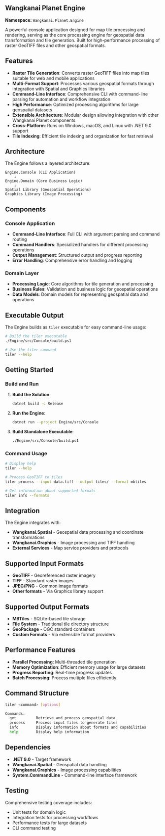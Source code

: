 ## Wangkanai Planet Engine

**Namespace:** `Wangkanai.Planet.Engine`

A powerful console application designed for map tile processing and rendering, serving as the core processing engine for geospatial data transformation and tile generation. Built for high-performance processing of raster GeoTIFF files and other geospatial formats.

## Features

- **Raster Tile Generation**: Converts raster GeoTIFF files into map tiles suitable for web and mobile applications
- **Multi-Format Support**: Processes various geospatial formats through integration with Spatial and Graphics libraries
- **Command-Line Interface**: Comprehensive CLI with command-line parsing for automation and workflow integration
- **High Performance**: Optimized processing algorithms for large geospatial datasets
- **Extensible Architecture**: Modular design allowing integration with other Wangkanai Planet components
- **Cross-Platform**: Runs on Windows, macOS, and Linux with .NET 9.0 support
- **Tile Indexing**: Efficient tile indexing and organization for fast retrieval

## Architecture

The Engine follows a layered architecture:

```
Engine.Console (CLI Application)
    ↓
Engine.Domain (Core Business Logic)
    ↓
Spatial Library (Geospatial Operations)
Graphics Library (Image Processing)
```

## Components

### Console Application
- **Command-Line Interface**: Full CLI with argument parsing and command routing
- **Command Handlers**: Specialized handlers for different processing operations
- **Output Management**: Structured output and progress reporting
- **Error Handling**: Comprehensive error handling and logging

### Domain Layer
- **Processing Logic**: Core algorithms for tile generation and processing
- **Business Rules**: Validation and business logic for geospatial operations
- **Data Models**: Domain models for representing geospatial data and operations

## Executable Output

The Engine builds as `tiler` executable for easy command-line usage:

```bash
# Build the tiler executable
./Engine/src/Console/build.ps1

# Use the tiler command
tiler --help
```

## Getting Started

### Build and Run

1. **Build the Solution**:
   ```bash
   dotnet build -c Release
   ```

2. **Run the Engine**:
   ```bash
   dotnet run --project Engine/src/Console
   ```

3. **Build Standalone Executable**:
   ```bash
   ./Engine/src/Console/build.ps1
   ```

### Command Usage

```bash
# Display help
tiler --help

# Process GeoTIFF to tiles
tiler process --input data.tiff --output tiles/ --format mbtiles

# Get information about supported formats
tiler info --formats
```

## Integration

The Engine integrates with:

- **Wangkanai.Spatial** - Geospatial data processing and coordinate transformations
- **Wangkanai.Graphics** - Image processing and TIFF handling
- **External Services** - Map service providers and protocols

## Supported Input Formats

- **GeoTIFF** - Georeferenced raster imagery
- **TIFF** - Standard raster images
- **JPEG/PNG** - Common image formats
- **Other formats** - Via Graphics library support

## Supported Output Formats

- **MBTiles** - SQLite-based tile storage
- **File System** - Traditional tile directory structure
- **GeoPackage** - OGC standard containers
- **Custom Formats** - Via extensible format providers

## Performance Features

- **Parallel Processing**: Multi-threaded tile generation
- **Memory Optimization**: Efficient memory usage for large datasets
- **Progress Reporting**: Real-time progress updates
- **Batch Processing**: Process multiple files efficiently

## Command Structure

```bash
tiler <command> [options]

Commands:
  get         Retrieve and process geospatial data
  process     Process input files to generate tiles
  info        Display information about formats and capabilities
  help        Display help information
```

## Dependencies

- **.NET 9.0** - Target framework
- **Wangkanai.Spatial** - Geospatial data handling
- **Wangkanai.Graphics** - Image processing capabilities
- **System.CommandLine** - Command-line interface framework

## Testing

Comprehensive testing coverage includes:
- Unit tests for domain logic
- Integration tests for processing workflows
- Performance tests for large datasets
- CLI command testing
